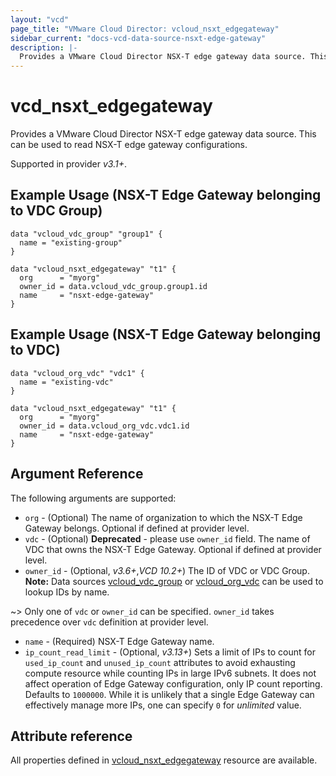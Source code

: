 ```yaml
---
layout: "vcd"
page_title: "VMware Cloud Director: vcloud_nsxt_edgegateway"
sidebar_current: "docs-vcd-data-source-nsxt-edge-gateway"
description: |-
  Provides a VMware Cloud Director NSX-T edge gateway data source. This can be used to read NSX-T edge gateway configurations.
---
```


# vcd\_nsxt\_edgegateway

Provides a VMware Cloud Director NSX-T edge gateway data source. This can be used to read NSX-T edge gateway configurations.

Supported in provider *v3.1+*.

## Example Usage (NSX-T Edge Gateway belonging to VDC Group)

```hcl
data "vcloud_vdc_group" "group1" {
  name = "existing-group"
}

data "vcloud_nsxt_edgegateway" "t1" {
  org      = "myorg"
  owner_id = data.vcloud_vdc_group.group1.id
  name     = "nsxt-edge-gateway"
}
```

## Example Usage (NSX-T Edge Gateway belonging to VDC)

```hcl
data "vcloud_org_vdc" "vdc1" {
  name = "existing-vdc"
}

data "vcloud_nsxt_edgegateway" "t1" {
  org      = "myorg"
  owner_id = data.vcloud_org_vdc.vdc1.id
  name     = "nsxt-edge-gateway"
}
```

## Argument Reference

The following arguments are supported:

* `org` - (Optional) The name of organization to which the NSX-T Edge Gateway belongs. Optional if
  defined at provider level.
* `vdc` - (Optional)  **Deprecated** - please use `owner_id` field. The name of VDC that owns the
  NSX-T Edge Gateway. Optional if defined at provider level.
* `owner_id` - (Optional, *v3.6+*,*VCD 10.2+*) The ID of VDC or VDC Group. **Note:** Data sources
  [vcloud_vdc_group](/providers/vmware/vcd/latest/docs/data-sources/vdc_group) or
  [vcloud_org_vdc](/providers/vmware/vcd/latest/docs/data-sources/org_vdc) can be used to lookup IDs by
  name.

~> Only one of `vdc` or `owner_id` can be specified. `owner_id` takes precedence over `vdc`
definition at provider level.

* `name` - (Required) NSX-T Edge Gateway name.
* `ip_count_read_limit` - (Optional, *v3.13+*) Sets a limit of IPs to count for
  `used_ip_count` and `unused_ip_count` attributes to avoid exhausting compute resource while
  counting IPs in large IPv6 subnets. It does not affect operation of Edge Gateway configuration,
  only IP count reporting. Defaults to `1000000`. While it is unlikely that a single Edge Gateway
  can effectively manage more IPs, one can specify `0` for *unlimited* value. 

## Attribute reference

All properties defined in [vcloud_nsxt_edgegateway](/providers/vmware/vcd/latest/docs/resources/nsxt_edgegateway)
resource are available.
